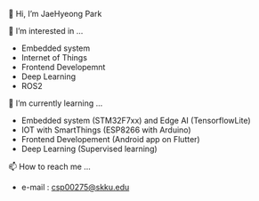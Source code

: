 👋 Hi, I’m JaeHyeong Park

👀 I’m interested in ...
- Embedded system
- Internet of Things
- Frontend Developemnt
- Deep Learning
- ROS2

🌱 I’m currently learning ...
- Embedded system (STM32F7xx) and Edge AI (TensorflowLite)
- IOT with SmartThings (ESP8266 with Arduino)
- Frontend Developement (Android app on Flutter)
- Deep Learning (Supervised learning)

📫 How to reach me ...
- e-mail : csp00275@skku.edu

<!---
csp00275/csp00275 is a ✨ special ✨ repository because its `README.md` (this file) appears on your GitHub profile.
You can click the Preview link to take a look at your changes.
--->
